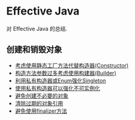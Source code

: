 Effective Java
======
对 Effective Java 的总结.

## 创建和销毁对象
- [考虑使用静态工厂方法代替构造器(Constructor)](创建和销毁对象.md#考虑使用静态工厂方法代替构造器Constructor)
- [构造方法参数过多考虑使用构建器(Builder)](创建和销毁对象.md#构造方法参数过多考虑使用构建器Builder)
- [利用私有构造器或Enum强化Singleton](创建和销毁对象.md#利用私有构造器或Enum强化Singleton)
- [使用私有构造器可以强化不可实例化](创建和销毁对象.md#使用私有构造器可以强化不可实例化)
- [避免创建不必要的对象](创建和销毁对象.md#避免创建不必要的对象)
- [清除过期的对象引用](创建和销毁对象.md#清除过期的对象引用)
- [避免使用finalizer方法](创建和销毁对象.md#避免使用finalizer方法)